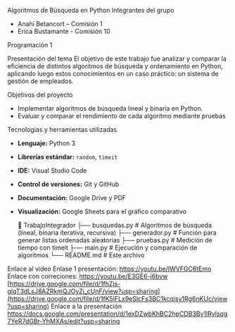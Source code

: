  Algoritmos de Búsqueda en Python
 Integrantes del grupo
- Anahí Betancort – Comisión 1
- Erica Bustamante - Comisión  10

 Programación 1

Presentación del tema
El objetivo de este trabajo fue analizar y comparar la eficiencia de distintos algoritmos de búsqueda y ordenamiento en Python, aplicando luego estos conocimientos en un caso práctico: un sistema de gestión de empleados.

 Objetivos del proyecto
- Implementar algoritmos de búsqueda lineal y binaria en Python.
- Evaluar y comparar el rendimiento de cada algoritmo mediante pruebas

 Tecnologías y herramientas utilizadas
- **Lenguaje:** Python 3  
- **Librerías estándar:** `random`, `timeit`  
- **IDE:** Visual Studio Code  
- **Control de versiones:** Git y GitHub  
- **Documentación:** Google Drive y PDF  
- **Visualización:** Google Sheets para el gráfico comparativo

  📁 TrabajoIntegrador
├── busquedas.py # Algoritmos de búsqueda (lineal, binaria iterativa, recursiva)
├── generador.py # Función para generar listas ordenadas aleatorias
├── pruebas.py # Medición de tiempo con timeit
├── main.py # Ejecución y comparación de algoritmos
└── README.md # Este archivo

 Enlace al video 
Enlase 1 presentación: https://youtu.be/IWVFGC6tEmo
Enlace con correciones: https://youtu.be/E3GE6-j6bvw
[https://drive.google.com/file/d/1fhZjs-glqT3dLsJ8AZRkmQJOyZj_cUnF/view?usp=sharing](https://drive.google.com/file/d/1fK5lFLx9eSlcFs3BC1kcqisy1Rg6nKUc/view?usp=sharing)
Enlace a la presentación
https://docs.google.com/presentation/d/1exDZwbKhBC2hpCDB3By1lRylsqg7YeR7dGBr-YhMXAs/edit?usp=sharing
